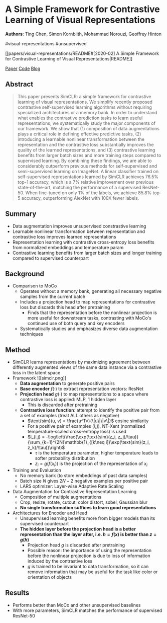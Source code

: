 # A Simple Framework for Contrastive Learning of Visual Representations

**Authors**: Ting Chen, Simon Kornblith, Mohammad Norouzi, Geoffrey Hinton

#visual-representations
#unsupervised

[[papers/visual-representations/README#[2020-02] A Simple Framework for Contrastive Learning of Visual Representations|README]]

[Paper](http://arxiv.org/abs/2002.05709)
[Code](https://github.com/google-research/simclr)
[Blog](https://research.google/blog/advancing-self-supervised-and-semi-supervised-learning-with-simclr/)

## Abstract

> This paper presents SimCLR: a simple framework for contrastive learning of visual representations. We simplify recently proposed contrastive self-supervised learning algorithms without requiring specialized architectures or a memory bank. In order to understand what enables the contrastive prediction tasks to learn useful representations, we systematically study the major components of our framework. We show that (1) composition of data augmentations plays a critical role in defining effective predictive tasks, (2) introducing a learnable nonlinear transformation between the representation and the contrastive loss substantially improves the quality of the learned representations, and (3) contrastive learning benefits from larger batch sizes and more training steps compared to supervised learning. By combining these findings, we are able to considerably outperform previous methods for self-supervised and semi-supervised learning on ImageNet. A linear classifier trained on self-supervised representations learned by SimCLR achieves 76.5% top-1 accuracy, which is a 7% relative improvement over previous state-of-the-art, matching the performance of a supervised ResNet-50. When fine-tuned on only 1% of the labels, we achieve 85.8% top-5 accuracy, outperforming AlexNet with 100X fewer labels.

## Summary

- Data augmentation improves unsupervised constrastive learning
- Learnable nonlinear transformation between representation and contrastive loss improves learned representations
- Representation learning with contrastive cross-entropy loss benefits from normalized embeddings and temperature param
- Contrastive learning benefits from larger batch sizes and longer training compared to supervised counterpart

## Background

- Comparison to MoCo
	- Operates without a memory bank, generating all necessary negative samples from the current batch
	- Includes a projection head to map representations for contrastive loss but discards this head after pretraining
		- Finds that the representation before the nonlinear projection is more useful for downstream tasks, contrasting with MoCo's continued use of both query and key encoders
	- Systematically studies and emphasizes diverse data augmentation techniques

## Method

- SimCLR learns representations by maximizing agreement between differently augmented views of the same data instance via a contrastive loss in the latent space
- Framework ![[simclr.png]]
    - **Data augmentation** to generate positive pairs
    - **Base encoder** $f(\cdot)$ to extract representation vectors: ResNet
    - **Projection head** $g(\cdot)$ to map representations to a space where contrastive loss is applied: MLP, 1 hidden layer
		- This is discarded after pretraining
    - **Contrastive loss function**: attempt to identify the positive pair from a set of examples (treat ALL others as negative)
		- $\text{sim}(u, v) = \frac{u^Tv}{\|u\|\|v\|}$ cosine similarity
		- For a positive pair of examples $(i, j)$, NT-Xent (normalized temperature-scaled cross-entropy loss) is used
		- $l_{i,j} = -\log\left(\frac{\exp(\text{sim}(z_i, z_j)/\tau)}{\sum_{k=1}^{2N}\mathbb{1}_{[k\neq i]}\exp(\text{sim}(z_i, z_k)/\tau)}\right)$
			- $\tau$ is the temperature parameter, higher temperature leads to softer probability distribution
			- $z_i = g(f(x_i))$ is the projection of the representation of $x_i$
- Training and Evaluation
    - No memory bank (to store embeddings of past data samples)
    - Batch size $N$ gives $2N-2$ negative examples per positive pair
    - LARS optimizer: Layer-wise Adaptive Rate Scaling
- Data Augmentation for Contrastive Representation Learning
	- Composition of multiple augmentations
	- Crop, resize, rotate, cutout, color distort, sobel, Gaussian blur
	- **No single transformation suffices to learn good representations**
- Architectures for Encoder and Head
	- Unsupervised learning benefits more from bigger models than its supervised counterpart
	- **The hidden layer before the projection head is a better representation than the layer after, i.e. $h = f(x)$ is better than $z = g(h)$**
		- Projection head $g$ is discarded after pretraining
		- Possible reason: the importance of using the representation before the nonlinear projection is due to loss of information induced by the contrastive loss
		- $g$ is trained to be invariant to data transformation, so it can remove information that may be useful for the task like color or orientation of objects

## Results

- Performs better than MoCo and other unsupervised baselines
- With more parameters, SimCLR matches the performance of supervised ResNet-50
